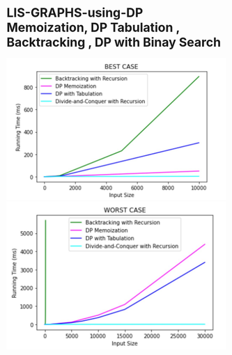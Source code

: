 # LIS-GRAPHS-using-DP Memoization, DP Tabulation , Backtracking , DP with Binay Search
![](bestcase_graphshivam.jpg)
![](worstcase_graphshivam.jpg)
